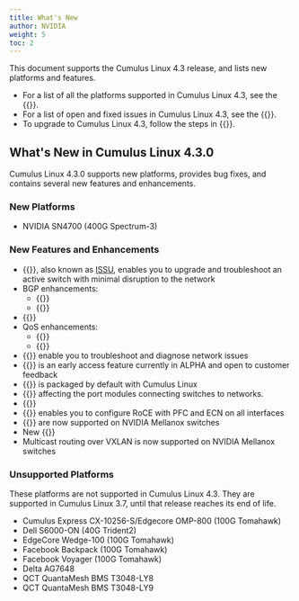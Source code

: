 ```yaml
---
title: What's New
author: NVIDIA
weight: 5
toc: 2
---
```

This document supports the Cumulus Linux 4.3 release, and lists new platforms and features.

- For a list of all the platforms supported in Cumulus Linux 4.3, see the {{<exlink url="www.nvidia.com/en-us/networking/ethernet-switching/hardware-compatibility-list/" text="Hardware Compatibility List (HCL)">}}.
- For a list of open and fixed issues in Cumulus Linux 4.3, see the {{<link title="Cumulus Linux 4.3 Release Notes" text="Cumulus Linux 4.3 Release Notes">}}.
- To upgrade to Cumulus Linux 4.3, follow the steps in {{<link url="Upgrading-Cumulus-Linux">}}.
<!-- vale off -->
## What's New in Cumulus Linux 4.3.0
<!-- vale on -->
Cumulus Linux 4.3.0 supports new platforms, provides bug fixes, and contains several new features and enhancements.

### New Platforms

- NVIDIA SN4700 (400G Spectrum-3)

### New Features and Enhancements

- {{<link url="Smart-System-Manager" text="Smart System Manager">}}, also known as [ISSU](## "In Service System Upgrade"), enables you to upgrade and troubleshoot an active switch with minimal disruption to the network
- BGP enhancements:
  - {{<link url="Optional-BGP-Configuration/#graceful-bgp-restart" text="BGP graceful restart">}}
  - {{<link url="Optional-BGP-Configuration/#multiple-bgp-asns" text="Multiple ASNs for different VRF instances">}}
- {{<link url="DHCP-Snooping" text="DHCP snooping">}}
- QoS enhancements:
  - {{<link url="Buffer-and-Queue-Management#traffic-shaping" text="Traffic shaping">}}
  - {{<link url="Buffer-and-Queue-Management#scheduling-weights-per-egress-queue" text="Scheduling weights per egress queue">}}
- {{<link title="Mellanox What Just Happened (WJH)" text="Mellanox WJH commands">}} enable you to troubleshoot and diagnose network issues
- {{<link url="Cumulus-User-Experience-CUE" text="Cumulus User Experience (CUE)">}} is an early access feature currently in ALPHA and open to customer feedback
- {{<link url="Docker-on-Cumulus-Linux" text="Docker runtime ">}} is packaged by default with Cumulus Linux
- {{<link url="Troubleshoot-Layer-1" text="Troubleshooting guide for layer 1 issues">}} affecting the port modules connecting switches to networks.
- {{<link url="SPAN-and-ERSPAN" text="NCLU commands for SPAN and ERSPAN">}}
- {{<link url="RDMA-over-Converged-Ethernet-RoCE" text="DoRoCE command">}} enables you to configure RoCE with PFC and ECN on all interfaces
- {{<link url="Netfilter-ACLs/#nonatomic-update-mode-and-atomic-update-mode" text="Incremental nonatomic updates">}} are now supported on NVIDIA Mellanox switches
- New {{<link url="Supported-MIBs" text="SNMP MIB for BGP unnumbered peers">}}
- Multicast routing over VXLAN is now supported on NVIDIA Mellanox switches

### Unsupported Platforms

These platforms are not supported in Cumulus Linux 4.3. They are supported in Cumulus Linux 3.7, until that release reaches its end of life.

- Cumulus Express CX-10256-S/Edgecore OMP-800 (100G Tomahawk)
- Dell S6000-ON (40G Trident2)
- EdgeCore Wedge-100 (100G Tomahawk)
- Facebook Backpack (100G Tomahawk)
- Facebook Voyager (100G Tomahawk)
- Delta AG7648
- QCT QuantaMesh BMS T3048-LY8
- QCT QuantaMesh BMS T3048-LY9
